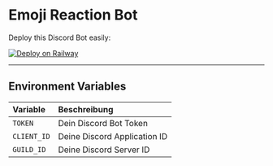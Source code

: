 # Emoji Reaction Bot

Deploy this Discord Bot easily:

[![Deploy on Railway](https://railway.app/button.svg)](https://railway.app/template/your-template-here)

---
## Environment Variables

| Variable | Beschreibung |
|:---|:---|
| `TOKEN` | Dein Discord Bot Token |
| `CLIENT_ID` | Deine Discord Application ID |
| `GUILD_ID` | Deine Discord Server ID |
